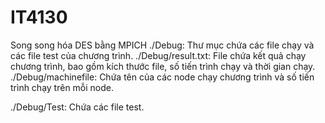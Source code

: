 # IT4130
Song song hóa DES bằng MPICH
./Debug: Thư mục chứa các file chạy và các file test của chương trình. 
./Debug/result.txt: File chứa kết quả chạy chương trình, bao gồm kích thước file, số tiến
trình chạy và thời gian chạy.
./Debug/machinefile: Chứa tên của các node chạy chương trình và số tiến trình chạy trên
mỗi node.

./Debug/Test: Chứa các file test.

